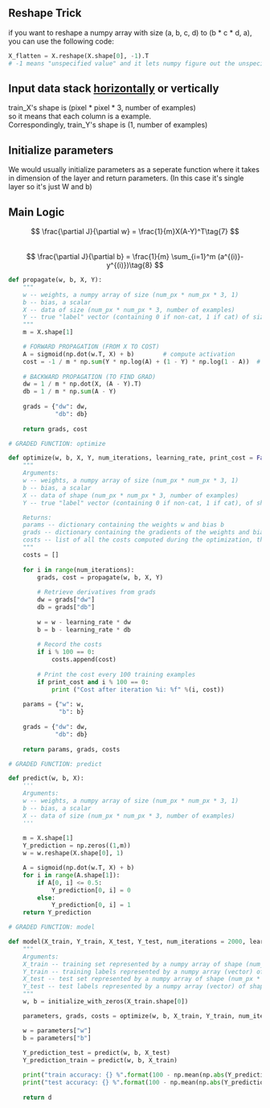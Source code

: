 ## Reshape Trick
if you want to reshape a numpy array with size (a, b, c, d) to (b * c * d, a), you can use the following code:
```python
X_flatten = X.reshape(X.shape[0], -1).T
# -1 means "unspecified value" and it lets numpy figure out the unspecified value by itself.
```

## Input data stack <u>horizontally</u> or vertically
train_X's shape is (pixel * pixel * 3, number of examples)  
so it means that each column is a example.  
Correspondingly, train_Y's shape is (1, number of examples) 

## Initialize parameters
We would usually initialize parameters as a seperate function where it takes in dimension of the layer and return parameters. (In this case it's single layer so it's just W and b)

## Main Logic
$$  
\frac{\partial J}{\partial w} = \frac{1}{m}X(A-Y)^T\tag{7}  
$$  
$$  
\frac{\partial J}{\partial b} = \frac{1}{m} \sum_{i=1}^m (a^{(i)}-y^{(i)})\tag{8}  
$$  

```python
def propagate(w, b, X, Y):
    """
    w -- weights, a numpy array of size (num_px * num_px * 3, 1)
    b -- bias, a scalar
    X -- data of size (num_px * num_px * 3, number of examples)
    Y -- true "label" vector (containing 0 if non-cat, 1 if cat) of size (1, number of examples)
    """
    m = X.shape[1]

    # FORWARD PROPAGATION (FROM X TO COST)
    A = sigmoid(np.dot(w.T, X) + b)        # compute activation
    cost = -1 / m * np.sum(Y * np.log(A) + (1 - Y) * np.log(1 - A))  # compute cost
    
    # BACKWARD PROPAGATION (TO FIND GRAD)
    dw = 1 / m * np.dot(X, (A - Y).T)
    db = 1 / m * np.sum(A - Y)
    
    grads = {"dw": dw,
             "db": db}
    
    return grads, cost
```
```python
# GRADED FUNCTION: optimize

def optimize(w, b, X, Y, num_iterations, learning_rate, print_cost = False):
    """    
    Arguments:
    w -- weights, a numpy array of size (num_px * num_px * 3, 1)
    b -- bias, a scalar
    X -- data of shape (num_px * num_px * 3, number of examples)
    Y -- true "label" vector (containing 0 if non-cat, 1 if cat), of shape (1, number of examples)

    Returns:
    params -- dictionary containing the weights w and bias b
    grads -- dictionary containing the gradients of the weights and bias with respect to the cost function
    costs -- list of all the costs computed during the optimization, this will be used to plot the learning curve.
    """
    costs = []
    
    for i in range(num_iterations): 
        grads, cost = propagate(w, b, X, Y)
        
        # Retrieve derivatives from grads
        dw = grads["dw"]
        db = grads["db"]
        
        w = w - learning_rate * dw
        b = b - learning_rate * db
        
        # Record the costs
        if i % 100 == 0:
            costs.append(cost)
        
        # Print the cost every 100 training examples
        if print_cost and i % 100 == 0:
            print ("Cost after iteration %i: %f" %(i, cost))
    
    params = {"w": w,
              "b": b}
    
    grads = {"dw": dw,
             "db": db}
    
    return params, grads, costs
```

```python
# GRADED FUNCTION: predict

def predict(w, b, X):
    '''
    Arguments:
    w -- weights, a numpy array of size (num_px * num_px * 3, 1)
    b -- bias, a scalar
    X -- data of size (num_px * num_px * 3, number of examples)
    '''
    
    m = X.shape[1]
    Y_prediction = np.zeros((1,m))
    w = w.reshape(X.shape[0], 1)

    A = sigmoid(np.dot(w.T, X) + b)
    for i in range(A.shape[1]):
        if A[0, i] <= 0.5:
            Y_prediction[0, i] = 0
        else:
            Y_prediction[0, i] = 1
    return Y_prediction
```

```python
# GRADED FUNCTION: model

def model(X_train, Y_train, X_test, Y_test, num_iterations = 2000, learning_rate = 0.5, print_cost = False):
    """
    Arguments:
    X_train -- training set represented by a numpy array of shape (num_px * num_px * 3, m_train)
    Y_train -- training labels represented by a numpy array (vector) of shape (1, m_train)
    X_test -- test set represented by a numpy array of shape (num_px * num_px * 3, m_test)
    Y_test -- test labels represented by a numpy array (vector) of shape (1, m_test)
    """
    w, b = initialize_with_zeros(X_train.shape[0])

    parameters, grads, costs = optimize(w, b, X_train, Y_train, num_iterations, learning_rate, print_cost)

    w = parameters["w"]
    b = parameters["b"]
    
    Y_prediction_test = predict(w, b, X_test)
    Y_prediction_train = predict(w, b, X_train)

    print("train accuracy: {} %".format(100 - np.mean(np.abs(Y_prediction_train - Y_train)) * 100))
    print("test accuracy: {} %".format(100 - np.mean(np.abs(Y_prediction_test - Y_test)) * 100))
       
    return d
```